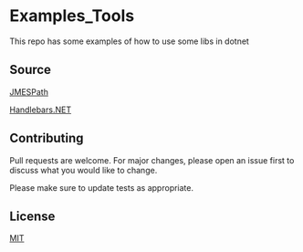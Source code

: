 # Examples_Tools

This repo has some examples of how to use some libs in dotnet

## Source

[JMESPath](https://github.com/jdevillard/JmesPath.Net) 

[Handlebars.NET](https://github.com/rexm/Handlebars.Net)


## Contributing
Pull requests are welcome. For major changes, please open an issue first to discuss what you would like to change.

Please make sure to update tests as appropriate.

## License
[MIT](https://choosealicense.com/licenses/mit/)
